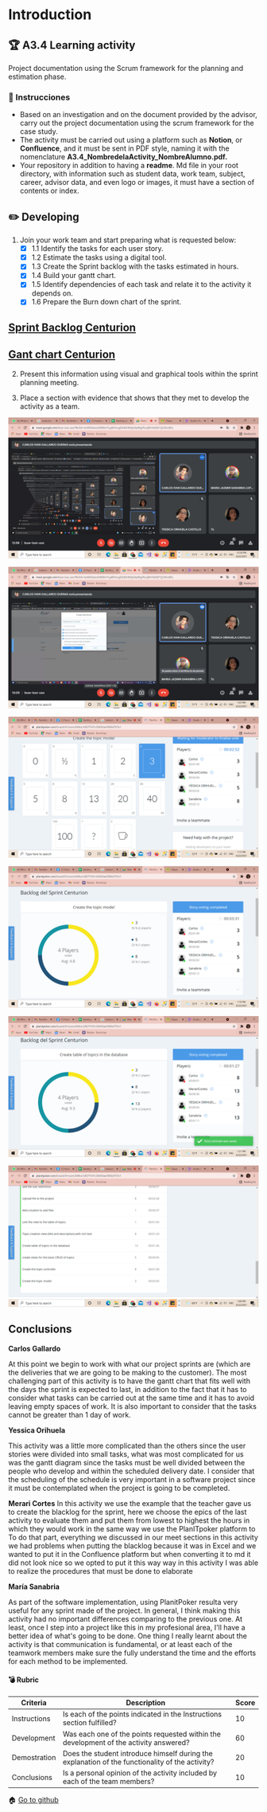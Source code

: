 # Introduction

## :trophy: A3.4 Learning activity

Project documentation using the Scrum framework for the planning and estimation phase.

### :blue_book: Instrucciones

- Based on an investigation and on the document provided by the advisor, carry out the project documentation using the scrum framework for the case study.
- The activity must be carried out using a platform such as **Notion**, or **Confluence**, and it must be sent in PDF style, naming it with the nomenclature **A3.4_NombredelaActivity_NombreAlumno.pdf.**
- Your repository in addition to having a **readme**. Md file in your root directory, with information such as student data, work team, subject, career, advisor data, and even logo or images, it must have a section of contents or index.
  
## :pencil2: Developing

1. Join your work team and start preparing what is requested below:
   - [x] 1.1 Identify the tasks for each user story.
   - [x] 1.2 Estimate the tasks using a digital tool.
   - [x] 1.3 Create the Sprint backlog with the tasks estimated in hours.
   - [x] 1.4 Build your gantt chart.
   - [x] 1.5 Identify dependencies of each task and relate it to the activity it depends on.
   - [x] 1.6 Prepare the Burn down chart of the sprint.

## [Sprint Backlog Centurion](https://github.com/Carlos-Gallardoo/AnalisisAvanzadoDeSoftware/blob/main/pdf/Sprint%20Backlog%20%20Centurion.xlsx%20-%20Sprint%201.pdf)

## [Gant chart Centurion](https://github.com/Carlos-Gallardoo/AnalisisAvanzadoDeSoftware/blob/main/pdf/Diagrama%20de%20gantt%20Centurion.pdf)


2. Present this information using visual and graphical tools within the sprint planning meeting.

3. Place a section with evidence that shows that they met to develop the activity as a team.

![scrumbacklogevidence1](https://raw.githubusercontent.com/Carlos-Gallardoo/AnalisisAvanzadoDeSoftware/main/img/ScrumBacklogEvidencia1.png)

![scrumbacklogevidence2](https://raw.githubusercontent.com/Carlos-Gallardoo/AnalisisAvanzadoDeSoftware/main/img/ScrumBacklogEvidencia2.png)

![scrumbacklogevidence3](https://raw.githubusercontent.com/Carlos-Gallardoo/AnalisisAvanzadoDeSoftware/main/img/ScrumBacklogEvidencia3.png)

![scrumbacklogevidence4](https://raw.githubusercontent.com/Carlos-Gallardoo/AnalisisAvanzadoDeSoftware/main/img/ScrumBacklogEvidencia4.png)

![scrumbacklogevidence5](https://raw.githubusercontent.com/Carlos-Gallardoo/AnalisisAvanzadoDeSoftware/main/img/ScrumBacklogEvidencia5.png)

![scrumbacklogevidence6](https://raw.githubusercontent.com/Carlos-Gallardoo/AnalisisAvanzadoDeSoftware/main/img/ScrumBacklogEvidencia6.png)

## Conclusions

 **Carlos Gallardo** 

At this point we begin to work with what our project sprints are (which are the deliveries that we are going to be making to the customer).
The most challenging part of this activity is to have the gantt chart that fits well with the days the sprint is expected to last, in addition to the fact that it has to consider what tasks can be carried out at the same time and it has to avoid leaving empty spaces of work. It is also important to consider that the tasks cannot be greater than 1 day of work. 

 **Yessica Orihuela**

This activity was a little more complicated than the others since the user stories were divided into small tasks, what was most complicated for us was the gantt diagram since the tasks must be well divided between the people who develop and within the scheduled delivery date. I consider that the scheduling of the schedule is very important in a software project since it must be contemplated when the project is going to be completed.

 **Merari Cortes**
In this activity we use the example that the teacher gave us to create the blacklog for the sprint, here we choose the epics of the last activity to evaluate them and put them from lowest to highest the hours in which they would work in the same way we use the PlanITpoker platform to To do that part, everything we discussed in our meet sections in this activity we had problems when putting the blacklog because it was in Excel and we wanted to put it in the Confluence platform but when converting it to md it did not look nice so we opted to put it this way way in this activity I was able to realize the procedures that must be done to elaborate


 **María Sanabria**

As part of the software implementation, using PlanitPoker resulta very useful for any sprint made of the project. In general, I think making this activity had no important differences comparing to the previous one. At least, once I step into a project like this in my profesional área, I'll have a better idea of what's going to be done. One thing I really learnt about the activity is that communication is fundamental, or at least each of the teamwork members make sure the fully understand the time and the efforts for each method to be implemented.



#### :bomb: Rubric

| Criteria     | Description                                                                                 | Score |
| ------------- | -------------------------------------------------------------------------------------------- | ------- |
| Instructions | Is each of the points indicated in the Instructions section fulfilled?            | 10      |  | 5 |
| Development    | Was each one of the points requested within the development of the activity answered?     | 60      |
| Demostration  | Does the student introduce himself during the explanation of the functionality of the activity?           | 20      |
| Conclusions  | Is a personal opinion of the activity included by each of the team members? | 10      |

:house: [Go to github](https://github.com/Merari-Cortes/AnalisisAvanzados)
